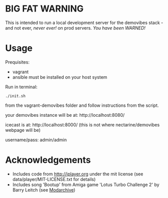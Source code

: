 BIG FAT WARNING
===============
This is intended to run a local development server for the demovibes stack - and not ever, _never ever!_ on prod servers. *You have been WARNED!*

Usage
=====

Prequisites:
- vagrant
- ansible
must be installed on your host system

Run in terminal:
```
./init.sh
```
from the vagrant-demovibes folder and follow instructions from the script.

your demovibes instance will be at: http://localhost:8080/

icecast is at: http://localhost:8000/ (this is not where nectarine/demovibes webpage will be)

username/pass: admin/admin

Acknowledgements
================
- Includes code from http://jplayer.org under the mit license (see data/player/MIT-LICENSE.txt for details)
- Includes song 'Bootup' from Amiga game 'Lotus Turbo Challenge 2' by Barry Leitch (see [Modarchive](http://modarchive.org/index.php?request=view_by_moduleid&query=83892))
